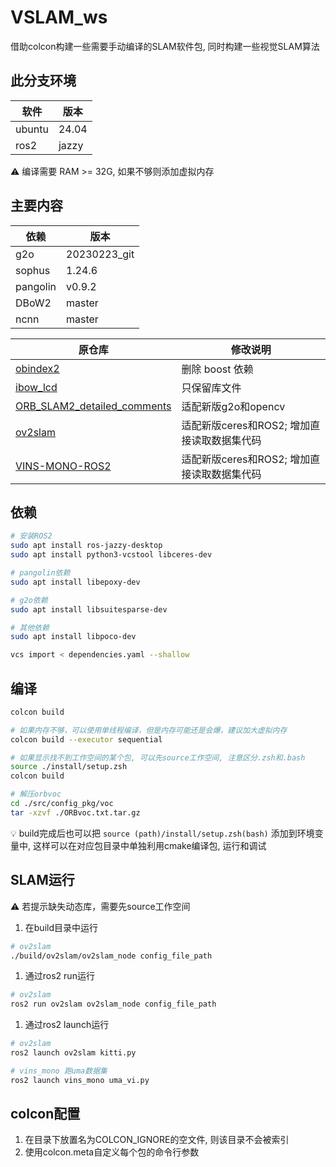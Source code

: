 # VSLAM_ws
借助colcon构建一些需要手动编译的SLAM软件包, 同时构建一些视觉SLAM算法

## 此分支环境
| 软件      | 版本 |
| ----------- | ----------- |
| ubuntu      | 24.04       |
| ros2   | jazzy        |

⚠ 编译需要 RAM >= 32G, 如果不够则添加虚拟内存
## 主要内容
| 依赖      | 版本 |
| ----------- | ----------- |
| g2o      |   20230223_git     |
| sophus   |  1.24.6  |
| pangolin   |  v0.9.2  |
| DBoW2   |  master  |
| ncnn   |  master  |

| 原仓库      | 修改说明 |
| ----------- | ----------- |
| [obindex2](https://github.com/emiliofidalgo/obindex2)   |  删除 boost 依赖  |
| [ibow_lcd](https://github.com/emiliofidalgo/ibow-lcd)   |  只保留库文件  |
| [ORB_SLAM2_detailed_comments](https://github.com/electech6/ORB_SLAM2_detailed_comments)      | 适配新版g2o和opencv       |
| [ov2slam](https://github.com/ov2slam/ov2slam)   | 适配新版ceres和ROS2; 增加直接读取数据集代码   |
| [VINS-MONO-ROS2](https://github.com/dongbo19/VINS-MONO-ROS2)   | 适配新版ceres和ROS2; 增加直接读取数据集代码   |

## 依赖
```sh
# 安装ROS2
sudo apt install ros-jazzy-desktop
sudo apt install python3-vcstool libceres-dev

# pangolin依赖
sudo apt install libepoxy-dev 

# g2o依赖
sudo apt install libsuitesparse-dev

# 其他依赖
sudo apt install libpoco-dev

vcs import < dependencies.yaml --shallow

```

## 编译
```sh
colcon build

# 如果内存不够，可以使用单线程编译，但是内存可能还是会爆，建议加大虚拟内存
colcon build --executor sequential

# 如果显示找不到工作空间的某个包, 可以先source工作空间, 注意区分.zsh和.bash
source ./install/setup.zsh
colcon build

# 解压orbvoc
cd ./src/config_pkg/voc
tar -xzvf ./ORBvoc.txt.tar.gz
```
💡 build完成后也可以把 ```source (path)/install/setup.zsh(bash)``` 添加到环境变量中, 这样可以在对应包目录中单独利用cmake编译包, 运行和调试

## SLAM运行
⚠ 若提示缺失动态库，需要先source工作空间
1. 在build目录中运行
```sh
# ov2slam
./build/ov2slam/ov2slam_node config_file_path
```

1. 通过ros2 run运行
```sh
# ov2slam
ros2 run ov2slam ov2slam_node config_file_path
```

1. 通过ros2 launch运行
```sh
# ov2slam
ros2 launch ov2slam kitti.py

# vins_mono 跑uma数据集
ros2 launch vins_mono uma_vi.py    
```
## colcon配置

1. 在目录下放置名为COLCON_IGNORE的空文件, 则该目录不会被索引
2. 使用colcon.meta自定义每个包的命令行参数
